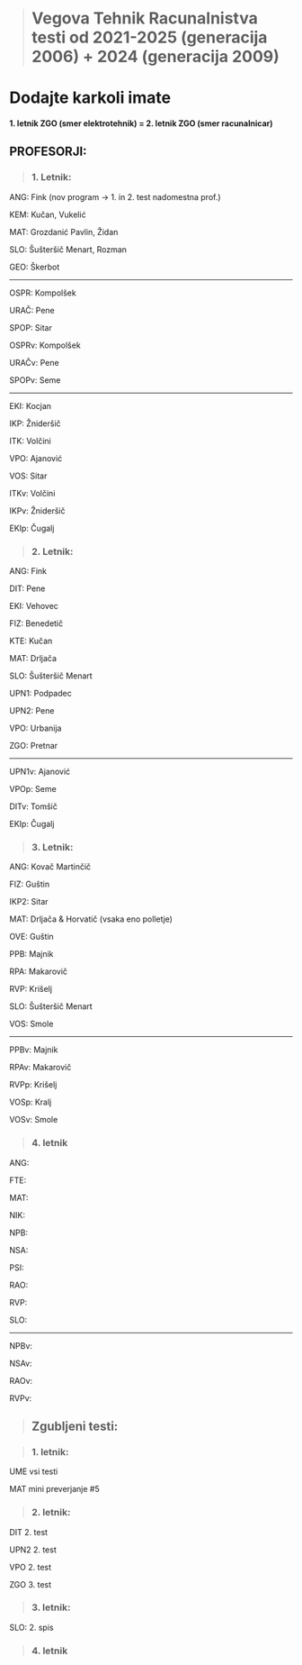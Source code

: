 ># Vegova Tehnik Racunalnistva testi od 2021-2025 (generacija 2006) + 2024 (generacija 2009)

# Dodajte karkoli imate 

#### 1. letnik ZGO (smer elektrotehnik) = 2. letnik ZGO (smer racunalnicar)

## PROFESORJI:

>### 1. Letnik:

ANG: Fink (nov program -> 1. in 2. test nadomestna prof.)

KEM: Kučan, Vukelić

MAT: Grozdanić Pavlin, Židan

SLO: Šušteršič Menart, Rozman

GEO: Škerbot

---

OSPR: Kompolšek

URAČ: Pene

SPOP: Sitar

OSPRv: Kompolšek

URAČv: Pene

SPOPv: Seme

---

EKI: Kocjan

IKP: Žnideršič

ITK: Volčini

VPO: Ajanović

VOS: Sitar

ITKv: Volčini

IKPv: Žnideršič

EKIp: Čugalj

>### 2. Letnik:

ANG: Fink

DIT: Pene

EKI: Vehovec

FIZ: Benedetič

KTE: Kučan

MAT: Drljača

SLO: Šušteršič Menart

UPN1: Podpadec

UPN2: Pene

VPO: Urbanija

ZGO: Pretnar

---

UPN1v: Ajanović

VPOp: Seme

DITv: Tomšič

EKIp: Čugalj

>### 3. Letnik:

ANG: Kovač Martinčič

FIZ: Guštin

IKP2: Sitar

MAT: Drljača & Horvatič (vsaka eno polletje)

OVE: Guštin

PPB: Majnik

RPA: Makarovič

RVP: Krišelj

SLO: Šušteršič Menart

VOS: Smole

---

PPBv: Majnik

RPAv: Makarovič

RVPp: Krišelj

VOSp: Kralj

VOSv: Smole

>### 4. letnik

ANG:

FTE:

MAT:

NIK:

NPB:

NSA:

PSI:

RAO:

RVP:

SLO:

---

NPBv:

NSAv:

RAOv:

RVPv:

>## Zgubljeni testi:

>### 1. letnik:

UME vsi testi

MAT mini preverjanje #5

>### 2. letnik:

DIT 2. test

UPN2 2. test

VPO 2. test

ZGO 3. test

>### 3. letnik:

SLO: 2. spis

>### 4. letnik


